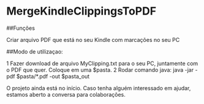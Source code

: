 # MergeKindleClippingsToPDF

##Funções

Criar arquivo PDF que está no seu Kindle com marcações no seu PC

##Modo de utilizaçao:

1 Fazer download de arquivo MyClipping.txt para o seu PC, juntamente com o PDF que quer. Coloque em uma $pasta.
2 Rodar comando java:
java -jar <MergeJar> -pdf $pasta/*.pdf -out $pasta_out

O projeto ainda está no início. Caso tenha alguém interessado em ajudar, estamos aberto a conversa para colaborações.
